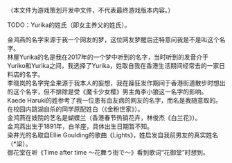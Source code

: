 （本文件为游戏策划开发中文件，不代表最终游戏版本内容。）

TODO：Yurika的姓氏（即女主养父的姓氏）。  

金鸿燕的名字来源于我一个网友的梦，这位网友梦醒后还特意问我是不是叫这个名字。  
林屋Yurika的名是我在2017年的一个梦中听到的名字，当时听到的发音介于Yuriko和Yurika之间，我选择了Yurika，姓取自我在香港生活期间经常去的一家日料店的名字。  
李晓岚的名字完全来源于我本人的妄想，我在躁狂发作期间于香港街道散步时想出的这个名字，但不排除是受《魔卡少女樱》男主角李小狼这一名字的影响。  
Kaede Haruki的姓参考了我一位患有血友病的网友的名字，而名是我随意取的。  
在校园内跳湖自杀的同学原配姓白（《金粉世家》）。  
金鸿燕在妓院的艺名是蝴蝶兰（香港春节热销花卉，林俊杰《白兰花》）。  
金鸿燕出生于1891年，白羊座，具体出生日期暂不知。  
染井光的名取自Ellie Goulding的歌曲《Lights》，姓启发自我前男友的真实姓名（*梁）。  
御花堂在听《Time after time ～花舞う街で～》看到歌词“花御堂”时想到。  
